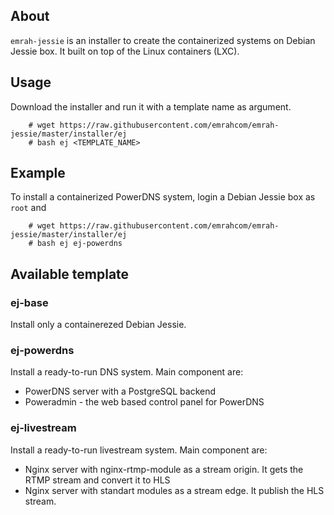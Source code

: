 ## About
`emrah-jessie` is an installer to create the containerized systems on Debian Jessie box.
It built on top of the Linux containers (LXC).

## Usage
Download the installer and run it with a template name as argument.
```
	# wget https://raw.githubusercontent.com/emrahcom/emrah-jessie/master/installer/ej
	# bash ej <TEMPLATE_NAME>
```

## Example
To install a containerized PowerDNS system, login a Debian Jessie box as `root` and
```
	# wget https://raw.githubusercontent.com/emrahcom/emrah-jessie/master/installer/ej
	# bash ej ej-powerdns
```

## Available template
### ej-base
Install only a containerezed Debian Jessie.

### ej-powerdns
Install a ready-to-run DNS system. Main component are:
* PowerDNS server with a PostgreSQL backend
* Poweradmin - the web based control panel for PowerDNS

### ej-livestream
Install a ready-to-run livestream system. Main component are:
* Nginx server with nginx-rtmp-module as a stream origin. It gets the RTMP stream and convert it to HLS
* Nginx server with standart modules as a stream edge. It publish the HLS stream.
